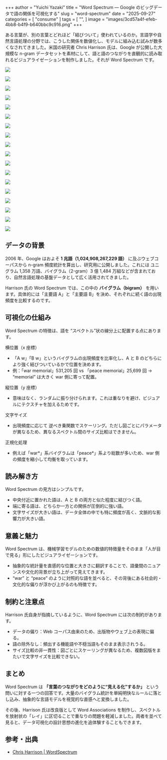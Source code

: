 +++
author = "Yuichi Yazaki"
title = "Word Spectrum ― Google のビッグデータで語の関係を可視化する"
slug = "word-spectrum"
date = "2025-09-27"
categories = [
    "consume"
]
tags = [
    "",
]
image = "images/3cd57a4f-efeb-4bb8-b4f9-b640bbc9c916.png"
+++

ある言葉が、別の言葉とどれほど「結びついて」使われているのか。言語学や自然言語処理の分野では、こうした関係を数値化し、モデルに組み込む試みが数多くなされてきました。米国の研究者 Chris Harrison 氏は、Google が公開した大規模な n-gram データセットを素材にして、語と語のつながりを直観的に読み取れるビジュアライゼーションを制作しました。それが Word Spectrum です。

<!--more-->


![](images/3cc953b8-a0f3-439c-8d7b-4573efbfe583_img-0.jpeg)

![](images/3cd57a4f-efeb-4bb8-b4f9-b640bbc9c916.png)

![](images/6f3f549e-b951-4c8a-b48a-bfae59f5c7ab_img-0.jpeg)

![](images/6f255109-7a9e-4f06-9571-801b244a5fe2_img-0.jpeg)

![](images/8b709526-5f8b-45e2-b5af-0faf1c4c8fe5_img-0.jpeg)

![](images/8c574534-d67b-476d-91c6-a841ef3280aa_img-0.jpeg)

![](images/9d6839dc-9fad-4e16-a25f-ded322695ffb_img-0.jpeg)

![](images/86e7938d-1c4a-407e-adb3-1dd9d19d42d3_img-0.jpeg)

![](images/730d3379-69b9-46ca-bf7d-b6fbba2b7b00_img-0.jpeg)

![](images/6879acee-e7c9-46f2-8f5d-8ff7a74bfad4_img-0.jpeg)

![](images/a3b7a735-0ac3-430e-8d71-830e2972d00b_img-0.jpeg)

![](images/a4940ee2-7cf8-4e03-aafc-e58cf1d97831_img-0.jpeg)

![](images/ad7dfa80-d367-4159-a6a0-2826428927a0_img-0.jpeg)

![](images/b5591c22-404f-48bd-b3bf-c90ad2f32c76_img-0.jpeg)

![](images/c5f0910f-affd-4fad-adda-0bb965ef066d_img-0.jpeg)

![](images/d20c159e-78f4-449b-b895-44e54513f381_img-0.jpeg)

![](images/d8775251-4050-48f8-abd1-3244ae4ef3e8_img-0.jpeg)

![](images/e1018f73-eba1-4504-a2a9-4a0353d8b14e_img-0.jpeg)



## データの背景

2006 年、Google はおよそ **1 兆語（1,024,908,267,229 語）** に及ぶウェブコーパスから n-gram 頻度統計を算出し、研究用に公開しました。これには ユニグラム 1,358 万語、バイグラム（2-gram）3 億 1,484 万組などが含まれており、自然言語処理の基盤データとして広く活用されてきました。

Harrison 氏の Word Spectrum では、この中の **バイグラム（bigram）** を用います。具体的には「主要語 A」と「主要語 B」を決め、それぞれに続く語の出現頻度を比較するのです。

## 可視化の仕組み

Word Spectrum の特徴は、語を “スペクトル”状の線分上に配置する点にあります。

横位置（x 座標）
- 「A w」「B w」というバイグラムの出現頻度を比率化し、A と B のどちらにより強く結びついているかで位置を決めます。
- 例：「war memorial」531,205 回 vs 「peace memorial」25,699 回 → “memorial” は大きく war 側に寄って配置。

縦位置（y 座標）
- 意味はなく、ランダムに振り分けられます。これは重なりを避け、ビジュアルにテクスチャを加えるためです。

文字サイズ
- 出現頻度に応じて 逆べき乗関数でスケーリング。ただし図ごとにパラメータが異なるため、異なるスペクトル間のサイズ比較はできません。

正規化処理
- 例えば「war*」系バイグラムは「peace*」系より総数が多いため、war 側の頻度を縮小して均衡を取っています。

## 読み解き方

Word Spectrum の見方はシンプルです。

- 中央付近に置かれた語は、A と B の両方と似た程度に結びつく語。
- 端に寄る語は、どちらか一方との関係が圧倒的に強い語。
- 文字サイズが大きい語は、データ全体の中でも特に頻度が高く、文脈的な影響力が大きい語。

## 意義と魅力

Word Spectrum は、機械学習モデルのための数値的特徴量をそのまま「人が目で見る」形にしたビジュアライゼーションです。

- 抽象的な統計量を直感的な位置と大きさに翻訳することで、語彙間のニュアンスや文化的背景が立ち上がって見えてきます。
- “war” と “peace” のように対照的な語を並べると、その背後にある社会的・文化的な偏りが浮かび上がるのも特徴です。

## 制約と注意点

Harrison 氏自身が指摘しているように、Word Spectrum には次の制約があります。

- データの偏り：Web コーパス由来のため、出版物やウェブ上の表現に偏る。
- 語の除外なし：頻出する機能語や不穏当語もそのまま表示されうる。
- サイズ比較の非一貫性：図ごとにスケーリングが異なるため、複数図版をまたいで文字サイズを比較できない。

## まとめ

Word Spectrum は **「言葉のつながりをどのように“見える化”するか」** という問いに対する一つの回答です。大量のバイグラム統計を単純明快なルールに落とし込み、抽象的な言語モデルを視覚的な直感へと変換しました。

その後、Harrison 氏は改良版として Word Associations を制作し、スペクトルを放射状の「レイ」に区切ることで重なりの問題を軽減しました。両者を並べて見ると、データ可視化の設計思想の進化を追体験することもできます。


## 参考・出典

- [Chris Harrison | WordSpectrum](https://www.chrisharrison.net/index.php/Visualizations/WordSpectrum)